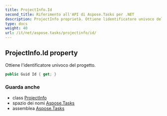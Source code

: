 ```yaml
---
title: ProjectInfo.Id
second_title: Riferimento all'API di Aspose.Tasks per .NET
description: ProjectInfo proprietà. Ottiene lidentificatore univoco del progetto.
type: docs
weight: 40
url: /it/net/aspose.tasks/projectinfo/id/
---
```

## ProjectInfo.Id property

Ottiene l'identificatore univoco del progetto.

```csharp
public Guid Id { get; }
```

### Guarda anche

* class [ProjectInfo](../)
* spazio dei nomi [Aspose.Tasks](../../projectinfo/)
* assemblea [Aspose.Tasks](../../../)


